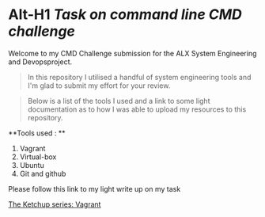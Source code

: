 # Alt-H1 *Task on command line CMD challenge*

Welcome to my CMD Challenge submission for the ALX System Engineering and Devopsproject.

> In this repository I utilised a handful of system engineering tools and I'm glad to submit my effort for your review.

> Below is a list of the tools I used and a link to some light documentation as to how I was able to upload my resources to this repository.

**Tools used : **

1. Vagrant
2. Virtual-box
3. Ubuntu
4. Git and github

Please follow this link to my light write up on my task

[The Ketchup series: Vagrant](https://www.linkedin.com/pulse/alx-technicalwriting-vagrant-simbarashe-hanga/)
